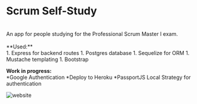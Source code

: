  # Scrum Self-Study
<br>
An app for people studying for the Professional Scrum Master I exam.
<br>
<br>
**Used:**
<br>
1. Express for backend routes
1. Postgres database
1. Sequelize for ORM
1. Mustache templating
1. Bootstrap


**Work in progress:**
<br>
*Google Authentication
*Deploy to Heroku
*PassportJS Local Strategy for authentication

![website](https://i.imgur.com/giVE1CF.png)
